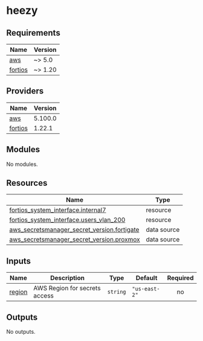 # heezy

<!-- BEGINNING OF PRE-COMMIT-TERRAFORM DOCS HOOK -->
## Requirements

| Name | Version |
|------|---------|
| <a name="requirement_aws"></a> [aws](#requirement\_aws) | ~> 5.0 |
| <a name="requirement_fortios"></a> [fortios](#requirement\_fortios) | ~> 1.20 |

## Providers

| Name | Version |
|------|---------|
| <a name="provider_aws"></a> [aws](#provider\_aws) | 5.100.0 |
| <a name="provider_fortios"></a> [fortios](#provider\_fortios) | 1.22.1 |

## Modules

No modules.

## Resources

| Name | Type |
|------|------|
| [fortios_system_interface.internal7](https://registry.terraform.io/providers/fortinetdev/fortios/latest/docs/resources/system_interface) | resource |
| [fortios_system_interface.users_vlan_200](https://registry.terraform.io/providers/fortinetdev/fortios/latest/docs/resources/system_interface) | resource |
| [aws_secretsmanager_secret_version.fortigate](https://registry.terraform.io/providers/hashicorp/aws/latest/docs/data-sources/secretsmanager_secret_version) | data source |
| [aws_secretsmanager_secret_version.proxmox](https://registry.terraform.io/providers/hashicorp/aws/latest/docs/data-sources/secretsmanager_secret_version) | data source |

## Inputs

| Name | Description | Type | Default | Required |
|------|-------------|------|---------|:--------:|
| <a name="input_region"></a> [region](#input\_region) | AWS Region for secrets access | `string` | `"us-east-2"` | no |

## Outputs

No outputs.
<!-- END OF PRE-COMMIT-TERRAFORM DOCS HOOK -->
